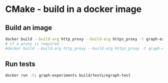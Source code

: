 
# CMake - build in a docker image

## Build an image

```bash
docker build --build-arg http_proxy --build-arg https_proxy -t graph-experiments .
# if a proxy is required :
#docker build --build-arg http_proxy --build-arg https_proxy -t graph-experiments .
```

## Run tests

```bash
docker run -ti graph-experiments build/tests/egraph-test
```

